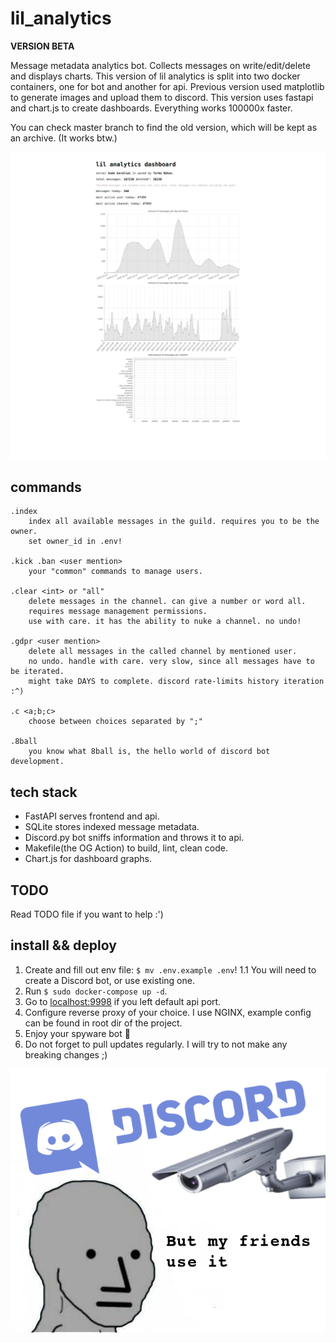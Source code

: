 # lil_analytics

**VERSION BETA**

Message metadata analytics bot. Collects messages on write/edit/delete and displays charts. This version of lil analytics is split into two docker containers, one for bot and another for api. Previous version used matplotlib to generate images and upload them to discord. This version uses fastapi and chart.js to create dashboards. Everything works 100000x faster.

You can check master branch to find the old version, which will be kept as an archive. (It works btw.)


![dashboard](dashboard.png)

## commands
```
.index 
    index all available messages in the guild. requires you to be the owner. 
    set owner_id in .env!
 
.kick .ban <user mention>
    your "common" commands to manage users.

.clear <int> or "all"
    delete messages in the channel. can give a number or word all.
    requires message management permissions.
    use with care. it has the ability to nuke a channel. no undo!

.gdpr <user mention>
    delete all messages in the called channel by mentioned user.
    no undo. handle with care. very slow, since all messages have to be iterated.
    might take DAYS to complete. discord rate-limits history iteration :^)

.c <a;b;c>
    choose between choices separated by ";"

.8ball
    you know what 8ball is, the hello world of discord bot development.

```

## tech stack
- FastAPI serves frontend and api.
- SQLite stores indexed message metadata.
- Discord.py bot sniffs information and throws it to api.
- Makefile(the OG Action) to build, lint, clean code.
- Chart.js for dashboard graphs.


## TODO
Read TODO file if you want to help :')

## install && deploy
1. Create and fill out env file: `$ mv .env.example .env`!
    1.1 You will need to create a Discord bot, or use existing one.
2. Run `$ sudo docker-compose up -d`.
3. Go to [localhost:9998](https://localhost:9998) if you left default api port.
4. Configure reverse proxy of your choice. I use NGINX, example config can be found in root dir of the project.
4. Enjoy your spyware bot 🤖
5. Do not forget to pull updates regularly. I will try to not make any breaking changes ;)

![lol](lol.png)